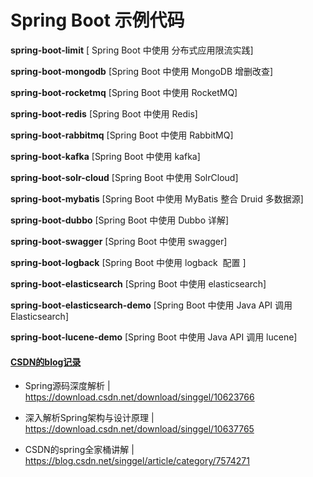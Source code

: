 # Spring Boot 示例代码

**spring-boot-limit**
[	Spring Boot 中使用 分布式应用限流实践]
 
**spring-boot-mongodb**
[Spring Boot 中使用 MongoDB 增删改查]

**spring-boot-rocketmq**
[Spring Boot 中使用 RocketMQ]

**spring-boot-redis**
[Spring Boot 中使用 Redis]

**spring-boot-rabbitmq**
[Spring Boot 中使用 RabbitMQ]

**spring-boot-kafka**
[Spring Boot 中使用 kafka]

**spring-boot-solr-cloud**
[Spring Boot 中使用 SolrCloud]

**spring-boot-mybatis**
[Spring Boot 中使用 MyBatis 整合 Druid 多数据源]

**spring-boot-dubbo**
[Spring Boot 中使用 Dubbo 详解]

**spring-boot-swagger**
[Spring Boot 中使用 swagger]

**spring-boot-logback**
[Spring Boot 中使用 logback  配置 ]

**spring-boot-elasticsearch**
[Spring Boot 中使用 elasticsearch]

**spring-boot-elasticsearch-demo**
[Spring Boot 中使用 Java API 调用 Elasticsearch]

**spring-boot-lucene-demo**
[Spring Boot 中使用 Java API 调用 lucene]

#### [CSDN的blog记录](https://blog.csdn.net/singgel/article/category/7574271)


- Spring源码深度解析 | https://download.csdn.net/download/singgel/10623766

 
- 深入解析Spring架构与设计原理 | https://download.csdn.net/download/singgel/10637765

- CSDN的spring全家桶讲解 | https://blog.csdn.net/singgel/article/category/7574271
